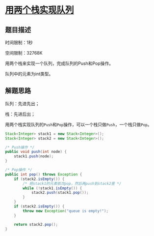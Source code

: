 # [用两个栈实现队列](<https://www.nowcoder.com/practice/54275ddae22f475981afa2244dd448c6?tpId=13&tqId=11158&tPage=1&rp=1&ru=%2Fta%2Fcoding-interviews&qru=%2Fta%2Fcoding-interviews%2Fquestion-ranking>)

## 题目描述

时间限制：1秒

空间限制：32768K

用两个栈来实现一个队列，完成队列的Push和Pop操作。

 队列中的元素为int类型。

## 解题思路

队列：先进先出；

栈：先进后出；

用两个栈实现队列的`Push`和`Pop`操作，可以一个栈只做`Push`，一个栈只做`Pop`。

```java
Stack<Integer> stack1 = new Stack<Integer>();
Stack<Integer> stack2 = new Stack<Integer>();

/* Push操作 */
public void push(int node) {
    stack1.push(node);
}

/* Pop操作 */
public int pop() throws Exception {
    if (stack2.isEmpty()) {
        /* 把stack1的元素依次pop，然后再push到stack2里 */
        while (!stack1.isEmpty()) {
            stack2.push(stack1.pop());
        }
    }
    if (stack2.isEmpty()) {
        throw new Exception("queue is empty!");
    }

    return stack2.pop();
}
```

